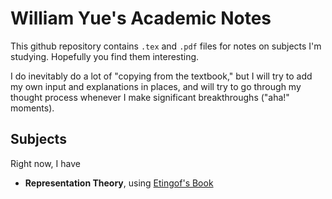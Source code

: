 # William Yue's Academic Notes

This github repository contains `.tex` and `.pdf` files for notes on subjects I'm studying.
Hopefully you find them interesting. 

I do inevitably do a lot of "copying from the textbook,"
but I will try to add my own input and explanations in places, and will try to go through my
thought process whenever I make significant breakthroughs ("aha!" moments). 

## Subjects

Right now, I have

<ul>
    <li><strong>Representation Theory</strong>, using <a href="https://klein.mit.edu/~etingof/repb.pdf">Etingof's Book</a></li>
    <!-- <li></li> -->
</ul>

